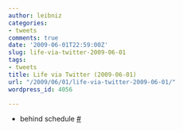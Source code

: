 ```yaml
---
author: leibniz
categories:
- tweets
comments: true
date: '2009-06-01T22:59:00Z'
slug: life-via-twitter-2009-06-01
tags:
- tweets
title: Life via Twitter (2009-06-01)
url: "/2009/06/01/life-via-twitter-2009-06-01/"
wordpress_id: 4056

---
```

* behind schedule [#](http://twitter.com/leibniz/statuses/1989540759)


